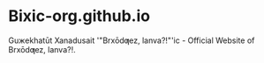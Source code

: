 # Bixic-org.github.io

Guжekhatūt Xanadusait '"Brxōdƣez, lanva?!"'ic - Official Website of Brxōdƣez, lanva?!.
